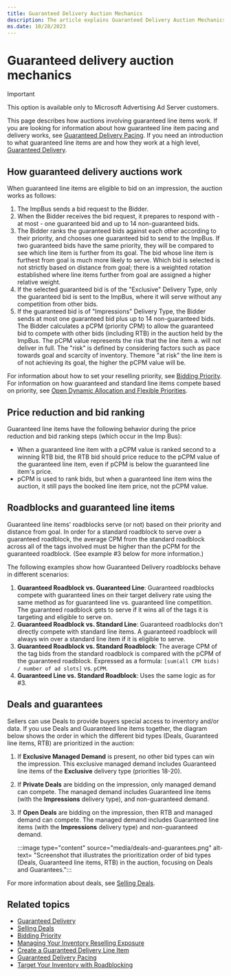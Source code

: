 ```yaml
---
title: Guaranteed Delivery Auction Mechanics
description: The article explains Guaranteed Delivery Auction Mechanics option which available only to Microsoft Advertising Ad Server customers.
ms.date: 10/28/2023
---
```


# Guaranteed delivery auction mechanics

> [!IMPORTANT]
> This option is available only to Microsoft Advertising Ad Server customers.

This page describes how auctions involving guaranteed line items work. If you are looking for information about how guaranteed line item pacing and delivery works, see [Guaranteed Delivery Pacing](guaranteed-delivery-pacing.md). If you need an introduction to what guaranteed line items are and how they work at a high level, [Guaranteed Delivery](guaranteed-delivery.md).

## How guaranteed delivery auctions work

When guaranteed line items are eligible to bid on an impression, the auction works as follows:

1.  The ImpBus sends a bid request to the Bidder.
1.  When the Bidder receives the bid request, it prepares to respond with - at most - one guaranteed bid and up to 14 non-guaranteed bids.
1.  The Bidder ranks the guaranteed bids against each other according to their priority, and chooses one guaranteed bid to send to the ImpBus. If two guaranteed bids have the same priority, they will be compared to see which line item is further from its goal. The bid whose line item is furthest from goal is much more likely to serve. Which bid is selected is not strictly based on distance from goal; there is a weighted rotation established where line items further from goal are assigned a higher relative weight.
1.  If the selected guaranteed bid is of the "Exclusive" Delivery Type, only the guaranteed bid is sent to the ImpBus, where it will serve without any competition from other bids.
1.  If the guaranteed bid is of "Impressions" Delivery Type, the Bidder sends at most one guaranteed bid plus up to 14 non-guaranteed bids. The Bidder calculates a pCPM (priority CPM) to allow the guaranteed bid to compete with other bids (including RTB) in the auction held by the ImpBus. The pCPM value represents the risk that the line item
    a. will not deliver in full. The "risk" is defined by considering factors such as pace towards goal and scarcity of inventory. Themore "at risk" the line item is of not achieving its goal, the higher the pCPM value will be.

For information about how to set your reselling priority, see [Bidding Priority](bidding-priority.md). For information on how guaranteed and standard line items compete based on
priority, see [Open Dynamic Allocation and Flexible Priorities](open-dynamic-allocation-and-flexible-priorities.md).

## Price reduction and bid ranking

Guaranteed line items have the following behavior during the price reduction and bid ranking steps (which occur in the Imp Bus):

- When a guaranteed line item with a pCPM value is ranked second to a winning RTB bid, the RTB bid should price reduce to the pCPM value of the guaranteed line item, even if pCPM is below the guaranteed line item's price.
- pCPM is used to rank bids, but when a guaranteed line item wins the auction, it still pays the booked line item price, not the pCPM value.

## Roadblocks and guaranteed line items

Guaranteed line items' roadblocks serve (or not) based on their priority and distance from goal. In order for a standard roadblock to serve over a guaranteed roadblock, the average CPM from the standard roadblock across all of the tags involved must be higher than the pCPM for the guaranteed roadblock. (See example \#3 below for more information.)

The following examples show how Guaranteed Delivery roadblocks behave in different scenarios:

1.  **Guaranteed Roadblock vs. Guaranteed Line**: Guaranteed roadblocks compete with guaranteed lines on their target delivery rate using the same method as for guaranteed line vs. guaranteed line competition. The guaranteed roadblock gets to serve if it wins all of the tags it is targeting and eligible to serve on.
1.  **Guaranteed Roadblock vs. Standard Line**: Guaranteed roadblocks don't directly compete with standard line items. A guaranteed roadblock will always win over a standard line item if it is eligible to serve.
1.  **Guaranteed Roadblock vs. Standard Roadblock**: The average CPM of the tag bids from the standard roadblock is compared with the pCPM of the guaranteed roadblock. Expressed as a formula:
    `[sum(all CPM bids) / number of ad slots]` vs. `pCPM`.
1.  **Guaranteed Line vs. Standard Roadblock**: Uses the same logic as for \#3.

## Deals and guarantees

Sellers can use Deals to provide buyers special access to inventory and/or data. If you use Deals and Guaranteed line items together, the diagram below shows the order in which the different bid types (Deals, Guaranteed line items, RTB) are prioritized in the auction:

1. If **Exclusive Managed Demand** is present, no other bid types can win the impression. This exclusive managed demand includes Guaranteed line items of the **Exclusive** delivery type (priorities 18-20).

1. If **Private Deals** are bidding on the impression, only managed demand can compete. The managed demand includes Guaranteed line items (with the **Impressions** delivery type), and non-guaranteed demand.

1. If **Open Deals** are bidding on the impression, then RTB and managed demand can compete. The managed demand includes Guaranteed line items (with the **Impressions** delivery type) and non-guaranteed demand.

   :::image type="content" source="media/deals-and-guarantees.png" alt-text= "Screenshot that illustrates the prioritization order of bid types (Deals, Guaranteed line items, RTB) in the auction, focusing on Deals and Guarantees.":::

For more information about deals, see [Selling Deals](selling-deals.md).

## Related topics

- [Guaranteed Delivery](guaranteed-delivery.md)
- [Selling Deals](selling-deals.md)
- [Bidding Priority](bidding-priority.md)
- [Managing Your Inventory Reselling Exposure](managing-your-inventory-reselling-exposure.md)
- [Create a Guaranteed Delivery Line Item](create-a-guaranteed-delivery-line-item.md)
- [Guaranteed Delivery Pacing](guaranteed-delivery-pacing.md)
- [Target Your Inventory with Roadblocking](target-your-inventory-with-roadblocking.md)
